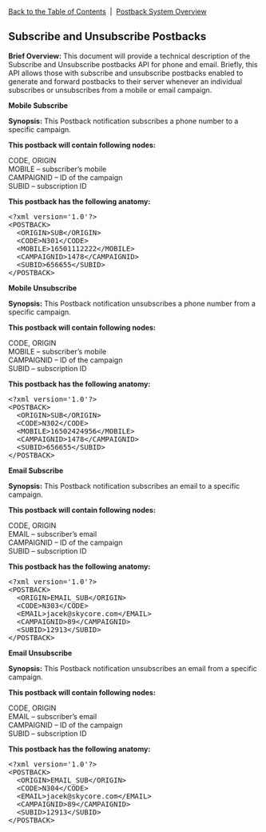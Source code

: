 <a href="/1.3/README.md">Back to the Table of Contents</a>&nbsp;&nbsp;|&nbsp;&nbsp;<a href="/1.3/CONTENTS/POSTBACKS/New%20Postback%20Files/POSTBACK_SYSTEM_OVERVIEW.md">Postback System Overview</a>

<h2>Subscribe and Unsubscribe Postbacks</h2>
<div id="page-content"><strong>Brief Overview:</strong>
This document will provide a technical description of the Subscribe and Unsubscribe postbacks API for phone and email. Briefly, this API allows those with subscribe and unsubscribe postbacks enabled to generate and forward postbacks to their server whenever an individual subscribes or unsubscribes from a mobile or email campaign.

<strong>Mobile Subscribe</strong>
<p><strong>Synopsis:</strong> This Postback notification subscribes a phone number to a specific campaign.</p>
<strong><p>This postback will contain following nodes:</p></strong>
CODE, ORIGIN<BR/>
MOBILE &#8211; subscriber&#8217;s mobile<BR/>
CAMPAIGNID &#8211; ID of the campaign<BR/>
SUBID &#8211; subscription ID<BR/>

<p><strong>This postback has the following anatomy:</strong></p>
<pre>
&lt;?xml version='1.0'?&gt;
&lt;POSTBACK&gt;
  &lt;ORIGIN&gt;SUB&lt;/ORIGIN&gt;
  &lt;CODE&gt;N301&lt;/CODE&gt;
  &lt;MOBILE&gt;16501112222&lt;/MOBILE&gt;
  &lt;CAMPAIGNID&gt;1478&lt;/CAMPAIGNID&gt;
  &lt;SUBID&gt;656655&lt;/SUBID&gt;
&lt;/POSTBACK&gt;
</pre>

<strong>Mobile Unsubscribe</strong>
<p><strong>Synopsis:</strong> This Postback notification unsubscribes a phone number from a specific campaign.</p>
<strong><p>This postback will contain following nodes:</p></strong>
CODE, ORIGIN<BR/>
MOBILE &#8211; subscriber&#8217;s mobile<BR/>
CAMPAIGNID &#8211; ID of the campaign<BR/>
SUBID &#8211; subscription ID<BR/>

<p><strong>This postback has the following anatomy:</strong></p>
<pre>
&lt;?xml version='1.0'?&gt;
&lt;POSTBACK&gt;
  &lt;ORIGIN&gt;SUB&lt;/ORIGIN&gt;
  &lt;CODE&gt;N302&lt;/CODE&gt;
  &lt;MOBILE&gt;16502424956&lt;/MOBILE&gt;
  &lt;CAMPAIGNID&gt;1478&lt;/CAMPAIGNID&gt;
  &lt;SUBID&gt;656655&lt;/SUBID&gt;
&lt;/POSTBACK&gt;
</pre>

<strong>Email Subscribe</strong>
<p><strong>Synopsis:</strong> This Postback notification subscribes an email to a specific campaign.</p>
<strong><p>This postback will contain following nodes:</p></strong>
CODE, ORIGIN<BR/>
EMAIL &#8211; subscriber&#8217;s email<BR/>
CAMPAIGNID &#8211; ID of the campaign<BR/>
SUBID &#8211; subscription ID<BR/>

<p><strong>This postback has the following anatomy:</strong></p>
<pre>
&lt;?xml version='1.0'?&gt;
&lt;POSTBACK&gt;
  &lt;ORIGIN&gt;EMAIL_SUB&lt;/ORIGIN&gt;
  &lt;CODE&gt;N303&lt;/CODE&gt;
  &lt;EMAIL&gt;jacek@skycore.com&lt;/EMAIL&gt;
  &lt;CAMPAIGNID&gt;89&lt;/CAMPAIGNID&gt;
  &lt;SUBID&gt;12913&lt;/SUBID&gt;
&lt;/POSTBACK&gt;
</pre>

<strong>Email Unsubscribe</strong>
<p><strong>Synopsis:</strong> This Postback notification unsubscribes an email from a specific campaign.</p>
<strong><p>This postback will contain following nodes:</p></strong>
CODE, ORIGIN<BR/>
EMAIL &#8211; subscriber&#8217;s email<BR/>
CAMPAIGNID &#8211; ID of the campaign<BR/>
SUBID &#8211; subscription ID<BR/>

<p><strong>This postback has the following anatomy:</strong></p>
<pre>
&lt;?xml version='1.0'?&gt;
&lt;POSTBACK&gt;
  &lt;ORIGIN&gt;EMAIL_SUB&lt;/ORIGIN&gt;
  &lt;CODE&gt;N304&lt;/CODE&gt;
  &lt;EMAIL&gt;jacek@skycore.com&lt;/EMAIL&gt;
  &lt;CAMPAIGNID&gt;89&lt;/CAMPAIGNID&gt;
  &lt;SUBID&gt;12913&lt;/SUBID&gt;
&lt;/POSTBACK&gt;
</pre>
